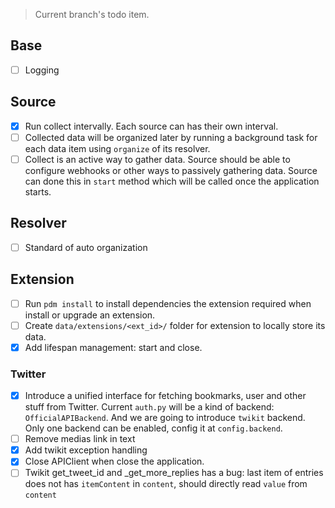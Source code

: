 
> Current branch's todo item.

## Base

- [ ] Logging

## Source

- [x] Run collect intervally. 
  Each source can has their own interval.
- [ ] Collected data will be organized later by running a background task for each data item using `organize` of its resolver.
- [ ] Collect is an active way to gather data. Source should be able to configure webhooks or other ways to passively gathering data. Source can done this in `start` method which will be called once the application starts.

## Resolver

- [ ] Standard of auto organization

## Extension
- [ ] Run `pdm install` to install dependencies the extension required when install or upgrade an extension.
- [ ] Create `data/extensions/<ext_id>/` folder for extension to locally store its data.
- [x] Add lifespan management: start and close.

### Twitter

- [x] Introduce a unified interface for fetching bookmarks, user and other stuff from Twitter.
  Current `auth.py` will be a kind of backend: `OfficialAPIBackend`.
  And we are going to introduce `twikit` backend.
  Only one backend can be enabled, config it at `config.backend`.
- [ ] Remove medias link in text
- [x] Add twikit exception handling
- [x] Close APIClient when close the application.
- [ ] Twikit get_tweet_id and _get_more_replies has a bug: last item of entries does not has `itemContent` in `content`, should directly read `value` from `content`